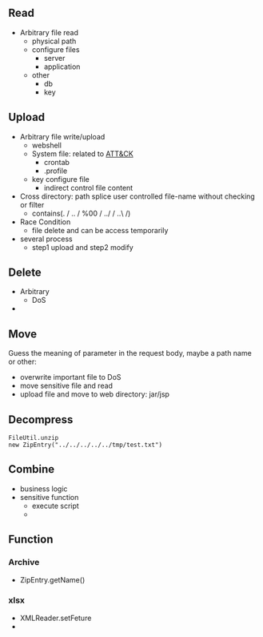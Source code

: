 ## Read
- Arbitrary file read
  - physical path
  - configure files
    - server
    - application
  - other
    - db
    - key

## Upload
- Arbitrary file write/upload
  - webshell
  - System file: related to [ATT&CK]()
    - crontab
    - .profile
  - key configure file
    - indirect control file content
- Cross directory: path splice user controlled file-name without checking or filter
  - contains(. / .. / %00 / ../ / ..\ /)
- Race Condition
  - file delete and can be access temporarily
- several process
  - step1 upload and step2 modify

## Delete
- Arbitrary
  - DoS
- 

## Move
  Guess the meaning of parameter in the request body, maybe a path name or other:
- overwrite important file to DoS
- move sensitive file and read
- upload file and move to web directory: jar/jsp


## Decompress
```
FileUtil.unzip
new ZipEntry("../../../../../tmp/test.txt")
```

## Combine
- business logic
- sensitive function
  - execute script
  - 

## Function
### Archive
- ZipEntry.getName()


### xlsx
- XMLReader.setFeture
- 

